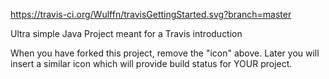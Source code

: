 https://travis-ci.org/Wulffn/travisGettingStarted.svg?branch=master

Ultra simple Java Project meant for a Travis introduction

When you have forked this project, remove the "icon" above. Later you will insert a similar icon which will provide build status for YOUR project.
